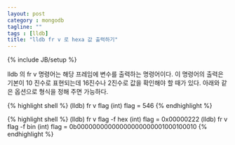 ```yaml
---
layout: post
category : mongodb 
tagline: ""
tags : [lldb]
title: "lldb fr v 로 hexa 값 출력하기"
---
```

{% include JB/setup %}

lldb 의 fr v 명령어는 해당 프레임에 변수를 출력하는 명령어이다. 이 명령어의 출력은 기본이 10 진수로 표현되는데 16진수나 2진수로 값을 확인해야 할 때가 있다. 아래와 같은 옵션으로 형식을 정해 주면 가능하다.

{% highlight shell %}
(lldb) fr v flag
(int) flag = 546
{% endhighlight %}

{% highlight shell %}
(lldb) fr v flag -f hex
(int) flag = 0x00000222
(lldb) fr v flag -f bin
(int) flag = 0b00000000000000000000001000100010
{% endhighlight %}
